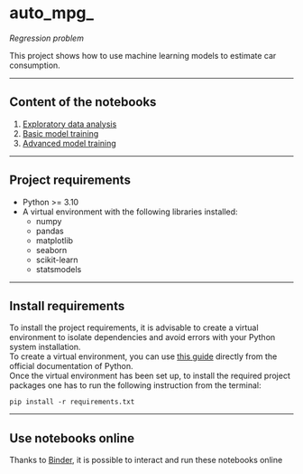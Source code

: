# auto_mpg_

*Regression problem*

This project shows how to use machine learning models to estimate car consumption. 



---
## Content of the notebooks
1. [Exploratory data analysis](https://github.com/daniele-di-benedetto/auto_mpg_/blob/main/01-exploratory_data_analysis.ipynb)
2. [Basic model training](https://github.com/daniele-di-benedetto/auto_mpg_/blob/main/02-train_basic_model.ipynb)
3. [Advanced model training](https://github.com/daniele-di-benedetto/auto_mpg_/blob/main/03-train_advanced_model.ipynb)

---

## Project requirements
* Python >= 3.10
* A virtual environment with the following libraries installed:
    * numpy
    * pandas
    * matplotlib
    * seaborn
    * scikit-learn
    * statsmodels
---

## Install requirements
To install the project requirements, it is advisable to create a virtual environment to isolate dependencies and avoid errors with your Python system installation.  
To create a virtual environment, you can use [this guide](https://packaging.python.org/guides/installing-using-pip-and-virtual-environments/) directly from the official documentation of Python.  
Once the virtual environment has been set up, to install the required project packages one has to run the following instruction from the terminal:
```shell
pip install -r requirements.txt
```
---

## Use notebooks online
Thanks to [Binder](https://mybinder.org/), it is possible to interact and run these notebooks online
